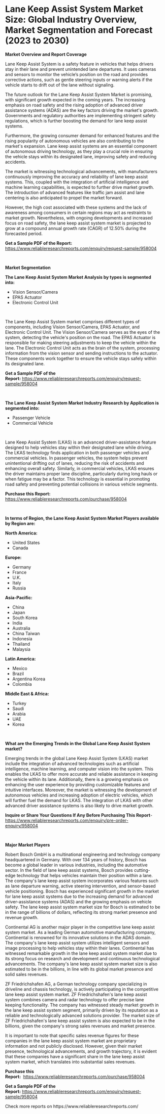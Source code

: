 <p><h1>Lane Keep Assist System Market Size: Global Industry Overview, Market Segmentation and Forecast (2023 to 2030)</h1></p><p><strong>Market Overview and Report Coverage</strong></p>
<p><p>Lane Keep Assist System is a safety feature in vehicles that helps drivers stay in their lane and prevent unintended lane departures. It uses cameras and sensors to monitor the vehicle’s position on the road and provides corrective actions, such as gentle steering inputs or warning alerts if the vehicle starts to drift out of the lane without signaling.</p><p>The future outlook for the Lane Keep Assist System Market is promising, with significant growth expected in the coming years. The increasing emphasis on road safety and the rising adoption of advanced driver assistance systems (ADAS) are the key factors driving the market's growth. Governments and regulatory authorities are implementing stringent safety regulations, which is further boosting the demand for lane keep assist systems.</p><p>Furthermore, the growing consumer demand for enhanced features and the rising popularity of autonomous vehicles are also contributing to the market's expansion. Lane keep assist systems are an essential component of autonomous driving technology, as they play a crucial role in ensuring the vehicle stays within its designated lane, improving safety and reducing accidents.</p><p>The market is witnessing technological advancements, with manufacturers continuously improving the accuracy and reliability of lane keep assist systems. This, coupled with the integration of artificial intelligence and machine learning capabilities, is expected to further drive market growth. The introduction of advanced features like traffic jam assist and lane centering is also anticipated to propel the market forward.</p><p>However, the high cost associated with these systems and the lack of awareness among consumers in certain regions may act as restraints to market growth. Nevertheless, with ongoing developments and increased focus on road safety, the lane keep assist system market is projected to grow at a compound annual growth rate (CAGR) of 12.50% during the forecasted period.</p></p>
<p><strong>Get a Sample PDF of the Report:</strong> <a href="https://www.reliableresearchreports.com/enquiry/request-sample/958004">https://www.reliableresearchreports.com/enquiry/request-sample/958004</a></p>
<p>&nbsp;</p>
<p><strong>Market Segmentation</strong></p>
<p><strong>The Lane Keep Assist System Market Analysis by types is segmented into:</strong></p>
<p><ul><li>Vision Sensor/Camera</li><li>EPAS Actuator</li><li>Electronic Control Unit</li></ul></p>
<p>&nbsp;</p>
<p><p>The Lane Keep Assist System market comprises different types of components, including Vision Sensor/Camera, EPAS Actuator, and Electronic Control Unit. The Vision Sensor/Camera serves as the eyes of the system, detecting the vehicle's position on the road. The EPAS Actuator is responsible for making steering adjustments to keep the vehicle within the lane. The Electronic Control Unit acts as the brain of the system, processing information from the vision sensor and sending instructions to the actuator. These components work together to ensure the vehicle stays safely within its designated lane.</p></p>
<p><strong>Get a Sample PDF of the Report:</strong>&nbsp;<a href="https://www.reliableresearchreports.com/enquiry/request-sample/958004">https://www.reliableresearchreports.com/enquiry/request-sample/958004</a></p>
<p>&nbsp;</p>
<p><strong>The Lane Keep Assist System Market Industry Research by Application is segmented into:</strong></p>
<p><ul><li>Passenger Vehicle</li><li>Commercial Vehicle</li></ul></p>
<p>&nbsp;</p>
<p><p>Lane Keep Assist System (LKAS) is an advanced driver-assistance feature designed to help vehicles stay within their designated lane while driving. The LKAS technology finds application in both passenger vehicles and commercial vehicles. In passenger vehicles, the system helps prevent unintentional drifting out of lanes, reducing the risk of accidents and enhancing overall safety. Similarly, in commercial vehicles, LKAS ensures the driver maintains proper lane discipline, particularly during long hauls or when fatigue may be a factor. This technology is essential in promoting road safety and preventing potential collisions in various vehicle segments.</p></p>
<p><strong>Purchase this Report:</strong>&nbsp; <a href="https://www.reliableresearchreports.com/purchase/958004">https://www.reliableresearchreports.com/purchase/958004</a></p>
<p>&nbsp;</p>
<p><strong>In terms of Region, the Lane Keep Assist System Market Players available by Region are:</strong></p>
<p>
    <p> <strong> North America: </strong>
        <ul>
            <li>United States</li>
            <li>Canada</li>
        </ul>
        </p> 
    <p> <strong> Europe: </strong>
        <ul>
            <li>Germany</li>
            <li>France</li>
            <li>U.K.</li>
            <li>Italy</li>
            <li>Russia</li>
        </ul>
        </p> 
    <p> <strong> Asia-Pacific: </strong>
        <ul>
            <li>China</li>
            <li>Japan</li>
            <li>South Korea</li>
            <li>India</li>
            <li>Australia</li>
            <li>China Taiwan</li>
            <li>Indonesia</li>
            <li>Thailand</li>
            <li>Malaysia</li>
        </ul>
        </p> 
    <p> <strong> Latin America: </strong>
        <ul>
            <li>Mexico</li>
            <li>Brazil</li>
            <li>Argentina Korea</li>
            <li>Colombia</li>
        </ul>
        </p> 
    <p> <strong> Middle East & Africa: </strong>
        <ul>
            <li>Turkey</li>
            <li>Saudi</li>
            <li>Arabia</li>
            <li>UAE</li>
            <li>Korea</li>
        </ul>
    </p>
    </p>
<p>&nbsp;</p>
<p><strong>What are the Emerging Trends in the Global Lane Keep Assist System market?</strong></p>
<p><p>Emerging trends in the global Lane Keep Assist System (LKAS) market include the integration of advanced technologies such as artificial intelligence, machine learning, and computer vision into the system. This enables the LKAS to offer more accurate and reliable assistance in keeping the vehicle within its lane. Additionally, there is a growing emphasis on enhancing the user experience by providing customizable features and intuitive interfaces. Moreover, the market is witnessing the development of autonomous vehicles and increasing adoption of electric vehicles, which will further fuel the demand for LKAS. The integration of LKAS with other advanced driver assistance systems is also likely to drive market growth.</p></p>
<p><strong>Inquire or Share Your Questions If Any Before Purchasing This Report</strong>- <a href="https://www.reliableresearchreports.com/enquiry/pre-order-enquiry/958004">https://www.reliableresearchreports.com/enquiry/pre-order-enquiry/958004</a></p>
<p>&nbsp;</p>
<p><strong>Major Market Players</strong></p>
<p><p>Robert Bosch GmbH is a multinational engineering and technology company headquartered in Germany. With over 134 years of history, Bosch has become a global leader in various industries, including the automotive sector. In the field of lane keep assist systems, Bosch provides cutting-edge technology that helps vehicles maintain their position within a lane. The company's lane keep assist system incorporates various features such as lane departure warning, active steering intervention, and sensor-based vehicle positioning. Bosch has experienced significant growth in the market for lane keep assist systems due to the increasing demand for advanced driver-assistance systems (ADAS) and the growing emphasis on vehicle safety. The lane keep assist system market size for Bosch is estimated to be in the range of billions of dollars, reflecting its strong market presence and revenue growth.</p><p>Continental AG is another major player in the competitive lane keep assist system market. As a leading German automotive manufacturing company, Continental is renowned for its innovative solutions in the ADAS domain. The company's lane keep assist system utilizes intelligent sensors and image processing to help vehicles stay within their lanes. Continental has witnessed remarkable growth in the lane keep assist system market due to its strong focus on research and development and continuous technological advancements. The company's lane keep assist system market size is also estimated to be in the billions, in line with its global market presence and solid sales revenues.</p><p>ZF Friedrichshafen AG, a German technology company specializing in driveline and chassis technology, is actively participating in the competitive lane keep assist system market. ZF Friedrichshafen's lane keep assist system combines camera and radar technology to offer precise lane keeping functionality. The company has witnessed steady market growth in the lane keep assist system segment, primarily driven by its reputation as a reliable and technologically advanced solutions provider. The market size of ZF Friedrichshafen's lane keep assist system is also expected to be in the billions, given the company's strong sales revenues and market presence.</p><p>It is important to note that specific sales revenue figures for these companies in the lane keep assist system market are proprietary information and not publicly disclosed. However, given their market presence, technological advancements, and growth trajectory, it is evident that these companies have a significant share in the lane keep assist system market, which translates into substantial sales revenues.</p></p>
<p><strong>Purchase this Report:</strong>&nbsp;&nbsp;<a href="https://www.reliableresearchreports.com/purchase/958004">https://www.reliableresearchreports.com/purchase/958004</a></p>
<p></p>
<p><strong>Get a Sample PDF of the Report:</strong>&nbsp;<a href="https://www.reliableresearchreports.com/enquiry/request-sample/958004">https://www.reliableresearchreports.com/enquiry/request-sample/958004</a></p>
<p>Check more reports on https://www.reliableresearchreports.com/</p>